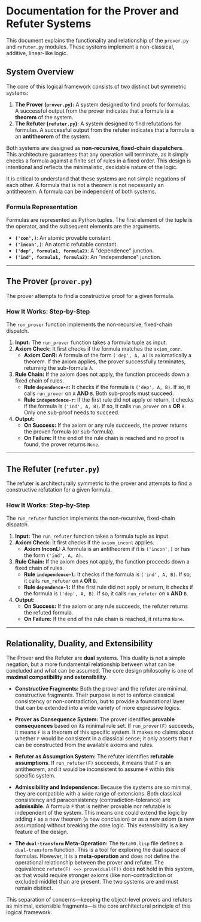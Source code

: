 # Documentation for the Prover and Refuter Systems

This document explains the functionality and relationship of the `prover.py` and `refuter.py` modules. These systems implement a non-classical, additive, linear-like logic.

## System Overview

The core of this logical framework consists of two distinct but symmetric systems:

1.  **The Prover (`prover.py`):** A system designed to find proofs for formulas. A successful output from the prover indicates that a formula is a **theorem** of the system.
2.  **The Refuter (`refuter.py`):** A system designed to find refutations for formulas. A successful output from the refuter indicates that a formula is an **antitheorem** of the system.

Both systems are designed as **non-recursive, fixed-chain dispatchers**. This architecture guarantees that any operation will terminate, as it simply checks a formula against a finite set of rules in a fixed order. This design is intentional and reflects the minimalistic, decidable nature of the logic.

It is critical to understand that these systems are not simple negations of each other. A formula that is not a theorem is not necessarily an antitheorem. A formula can be independent of both systems.

### Formula Representation

Formulas are represented as Python tuples. The first element of the tuple is the operator, and the subsequent elements are the arguments.

- **`('con',)`**: An atomic provable constant.
- **`('incon',)`**: An atomic refutable constant.
- **`('dep', formula1, formula2)`**: A "dependence" junction.
- **`('ind', formula1, formula2)`**: An "independence" junction.

---

## The Prover (`prover.py`)

The prover attempts to find a constructive proof for a given formula.

### How It Works: Step-by-Step

The `run_prover` function implements the non-recursive, fixed-chain dispatch.

1.  **Input:** The `run_prover` function takes a formula tuple as input.
2.  **Axiom Check:** It first checks if the formula matches the `axiom_conr`.
    - **Axiom ConR:** A formula of the form `('dep', A, A)` is axiomatically a theorem. If the axiom applies, the prover successfully terminates, returning the sub-formula `A`.
3.  **Rule Chain:** If the axiom does not apply, the function proceeds down a fixed chain of rules.
    - **Rule `dependence-r`:** It checks if the formula is `('dep', A, B)`. If so, it calls `run_prover` on `A` **AND** `B`. Both sub-proofs must succeed.
    - **Rule `independence-r`:** If the first rule did not apply or return, it checks if the formula is `('ind', A, B)`. If so, it calls `run_prover` on `A` **OR** `B`. Only one sub-proof needs to succeed.
4.  **Output:**
    - **On Success:** If the axiom or any rule succeeds, the prover returns the proven formula (or sub-formula).
    - **On Failure:** If the end of the rule chain is reached and no proof is found, the prover returns `None`.

---

## The Refuter (`refuter.py`)

The refuter is architecturally symmetric to the prover and attempts to find a constructive refutation for a given formula.

### How It Works: Step-by-Step

The `run_refuter` function implements the non-recursive, fixed-chain dispatch.

1.  **Input:** The `run_refuter` function takes a formula tuple as input.
2.  **Axiom Check:** It first checks if the `axiom_inconl` applies.
    - **Axiom InconL:** A formula is an antitheorem if it is `('incon',)` or has the form `('ind', A, A)`.
3.  **Rule Chain:** If the axiom does not apply, the function proceeds down a fixed chain of rules.
    - **Rule `independence-l`:** It checks if the formula is `('ind', A, B)`. If so, it calls `run_refuter` on `A` **OR** `B`.
    - **Rule `dependence-l`:** If the first rule did not apply or return, it checks if the formula is `('dep', A, B)`. If so, it calls `run_refuter` on `A` **AND** `B`.
4.  **Output:**
    - **On Success:** If the axiom or any rule succeeds, the refuter returns the refuted formula.
    - **On Failure:** If the end of the rule chain is reached, it returns `None`.

---

## Relationality, Duality, and Extensibility

The Prover and the Refuter are **dual** systems. This duality is not a simple negation, but a more fundamental relationship between what can be concluded and what can be assumed. The core design philosophy is one of **maximal compatibility and extensibility**.

- **Constructive Fragments:** Both the prover and the refuter are minimal, constructive fragments. Their purpose is not to enforce classical consistency or non-contradiction, but to provide a foundational layer that can be extended into a wide variety of more expressive logics.

- **Prover as Consequence System:** The prover identifies **provable consequences** based on its minimal rule set. If `run_prover(F)` succeeds, it means `F` is a theorem of this specific system. It makes no claims about whether `F` would be consistent in a classical sense; it only asserts that `F` can be constructed from the available axioms and rules.

- **Refuter as Assumption System:** The refuter identifies **refutable assumptions**. If `run_refuter(F)` succeeds, it means that `F` is an antitheorem, and it would be inconsistent to assume `F` within this specific system.

- **Admissibility and Independence:** Because the systems are so minimal, they are compatible with a wide range of extensions. Both classical consistency and paraconsistency (contradiction-tolerance) are **admissible**. A formula `F` that is neither provable nor refutable is independent of the system. This means one could extend the logic by adding `F` as a new theorem (a new conclusion) or as a new axiom (a new assumption) without breaking the core logic. This extensibility is a key feature of the design.

- **The `dual-transform` Meta-Operation:** The `MetaV0.lisp` file defines a `dual-transform` function. This is a tool for exploring the dual space of formulas. However, it is a **meta-operation** and does not define the operational relationship between the prover and refuter. The equivalence `refute(F) <=> prove(dual(F))` does **not** hold in this system, as that would require stronger axioms (like non-contradiction or excluded middle) than are present. The two systems are and must remain distinct.

This separation of concerns—keeping the object-level provers and refuters as minimal, extensible fragments—is the core architectural principle of this logical framework.